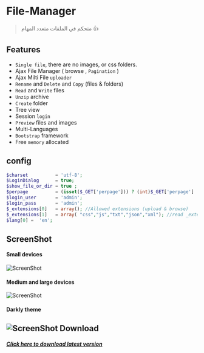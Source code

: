 # File-Manager
> متحكم في الملفات متعدد المهام :+1: 

Features
--------
* `Single file`, there are no images, or css folders.
* Ajax File Manager ( browse , `Pagination` )
* Ajax Milti File `uploader`
* `Rename` and `Delete`  and `Copy` (files & folders)
* `Read` and `Write` files
* `Unzip` archive
* `Create` folder
* Tree view
* Session `login`
* `Preview` files and images
* Multi-Languages
* `Bootstrap` framework
* Free `memory` allocated

config
-----------
```php
$charset          = 'utf-8';
$LoginDialog      = true;
$show_file_or_dir = true ; 
$perpage          = (isset($_GET['perpage'])) ? (int)$_GET['perpage'] : 10;
$login_user       = 'admin';
$login_pass       = 'admin';
$_extensions[0]   = array(); //Allowed extensions (upload & browse)
$_extensions[1]   = array( "css","js","txt","json","xml"); //read _extensions
$lang[0] =  'en';
```
ScreenShot
--------
#### **Small devices**
![ScreenShot](https://github.com/onexite/File-Manager/blob/master/images/File%20Manager%20001.png)

#### **Medium and large devices**
![ScreenShot](https://github.com/onexite/File-Manager/blob/master/images/File%20Manager%20002.png)

#### **Darkly theme**
![ScreenShot](https://github.com/onexite/File-Manager/blob/master/images/File%20Manager%20003.png)
Download
--------
##### [Click here to download latest version](https://github.com/onexite/File-Manager/archive/master.zip)
